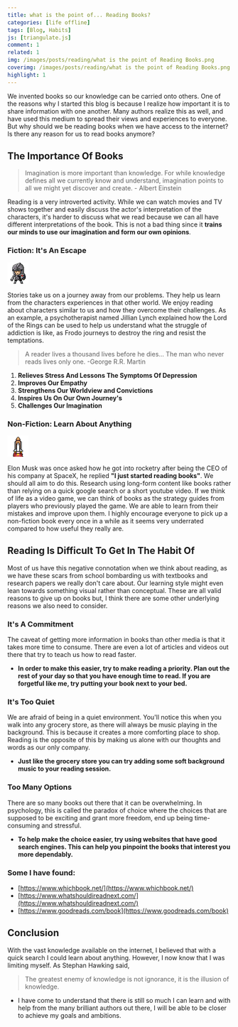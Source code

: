 ```yaml
---
title: what is the point of... Reading Books?
categories: [life offline]
tags: [Blog, Habits]
js: [triangulate.js]
comment: 1
related: 1
img: /images/posts/reading/what is the point of Reading Books.png
coverimg: /images/posts/reading/what is the point of Reading Books.png
highlight: 1
---
```


We invented books so our knowledge can be carried onto others. One of the reasons why I started this blog is because I realize how important it is to share information with one another. Many authors realize this as well, and have used this medium to spread their views and experiences to everyone. But why should we be reading books when we have access to the internet? Is there any reason for us to read books anymore?

## The Importance Of Books

> Imagination is more important than knowledge. For while knowledge defines all we currently know and understand, imagination points to all we might yet discover and create. - Albert Einstein

Reading is a very introverted activity. While we can watch movies and TV shows together and easily discuss the actor's interpretation of the characters, it's harder to discuss what we read because we can all have different interpretations of the book. This is not a bad thing since it **trains our minds to use our imagination and form our own opinions**.

### Fiction: It's An Escape

<img alt="pixel-art-reading" src="/images/posts/reading/Pixel Me Knight.gif" class="right-align pixelart">

Stories take us on a journey away from our problems. They help us learn from the characters experiences in that other world. We enjoy reading about characters similar to us and how they overcome their challenges. As an example, a psychotherapist named Jillian Lynch explained how the Lord of the Rings can be used to help us understand what the struggle of addiction is like, as Frodo journeys to destroy the ring and resist the temptations. 
> A reader lives a thousand lives before he dies... The man who never reads lives only one. -George R.R. Martin


1. **Relieves Stress And Lessons The Symptoms Of Depression**
2. **Improves Our Empathy**
3. **Strengthens Our Worldview and Convictions**
4. **Inspires Us On Our Own Journey's**
5. **Challenges Our Imagination**

### Non-Fiction: Learn About Anything

<img alt="pixel-art-reading" src="/images/posts/reading/Pixel Me Rocket.gif" class="left-align pixelart">

Elon Musk was once asked how he got into rocketry after being the CEO of his company at SpaceX, he replied **"I just started reading books"**. We should all aim to do this. Research using long-form content like books rather than relying on a quick google search or a short youtube video. If we think of life as a video game, we can think of books as the strategy guides from players who previously played the game. We are able to learn from their mistakes and improve upon them. I highly encourage everyone to pick up a non-fiction book every once in a while as it seems very underrated compared to how useful they really are.

## Reading Is Difficult To Get In The Habit Of

Most of us have this negative connotation when we think about reading, as we have these scars from school bombarding us with textbooks and research papers we really don't care about. Our learning style might even lean towards something visual rather than conceptual. These are all valid reasons to give up on books but, I think there are some other underlying reasons we also need to consider.

### It's A Commitment

The caveat of getting more information in books than other media is that it takes more time to consume. There are even a lot of articles and videos out there that try to teach us how to read faster. 

- **In order to make this easier, try to make reading a priority. Plan out the rest of your day so that you have enough time to read. If you are forgetful like me, try putting your book next to your bed.**

### It's Too Quiet

We are afraid of being in a quiet environment. You'll notice this when you walk into any grocery store, as there will always be music playing in the background. This is because it creates a more comforting place to shop. Reading is the opposite of this by making us alone with our thoughts and words as our only company. 

- **Just like the grocery store you can try adding some soft background music to your reading session.**

### Too Many Options

There are so many books out there that it can be overwhelming. In psychology, this is called the paradox of choice where the choices that are supposed to be exciting and grant more freedom, end up being time-consuming and stressful. 

- **To help make the choice easier, try using websites that have good search engines. This can help you pinpoint the books that interest you more dependably.**

### Some I have found:

- [https://www.whichbook.net/](https://www.whichbook.net/)
- [https://www.whatshouldireadnext.com/](https://www.whatshouldireadnext.com/)
- [https://www.goodreads.com/book](https://www.goodreads.com/book)

## Conclusion

With the vast knowledge available on the internet, I believed that with a quick search I could learn about anything. However, I now know that I was limiting myself. As Stephan Hawking said, 
> The greatest enemy of knowledge is not ignorance, it is the illusion of knowledge. 

- I have come to understand that there is still so much I can learn and with help from the many brilliant authors out there, I will be able to be closer to achieve my goals and ambitions.
